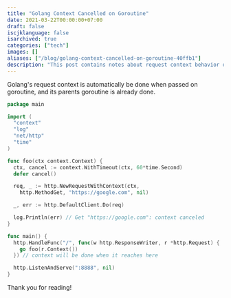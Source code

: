 ```yaml
---
title: "Golang Context Cancelled on Goroutine"
date: 2021-03-22T00:00:00+07:00
draft: false
iscjklanguage: false
isarchived: true
categories: ["tech"]
images: []
aliases: ["/blog/golang-context-cancelled-on-goroutine-40ffb1"]
description: "This post contains notes about request context behavior on goroutine"
---
```


Golang's request context is automatically be done when passed on goroutine, and its parents goroutine is already done.

```go
package main

import (
  "context"
  "log"
  "net/http"
  "time"
)

func foo(ctx context.Context) {
  ctx, cancel := context.WithTimeout(ctx, 60*time.Second)
  defer cancel()

  req, _ := http.NewRequestWithContext(ctx,
    http.MethodGet, "https://google.com", nil)

  _, err := http.DefaultClient.Do(req)

  log.Println(err) // Get "https://google.com": context canceled
}

func main() {
  http.HandleFunc("/", func(w http.ResponseWriter, r *http.Request) {
    go foo(r.Context())
  }) // context will be done when it reaches here

  http.ListenAndServe(":8888", nil)
}
```

Thank you for reading!
